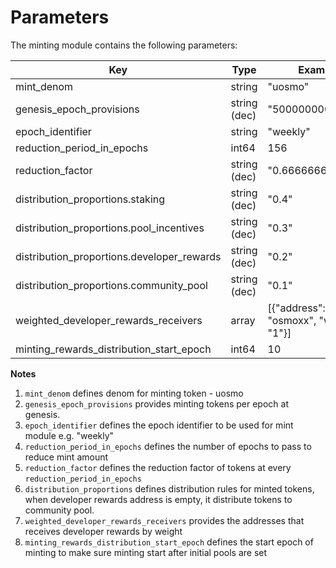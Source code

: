 <!--
order: 4
-->

# Parameters

The minting module contains the following parameters:

| Key                                        | Type         | Example                                |
| ------------------------------------------ | ------------ | -------------------------------------- |
| mint_denom                                 | string       | "uosmo"                                |
| genesis_epoch_provisions                   | string (dec) | "500000000"                            |
| epoch_identifier                           | string       | "weekly"                               |
| reduction_period_in_epochs                 | int64        | 156                                    |
| reduction_factor                           | string (dec) | "0.6666666666666"                      |
| distribution_proportions.staking           | string (dec) | "0.4"                                  |
| distribution_proportions.pool_incentives   | string (dec) | "0.3"                                  |
| distribution_proportions.developer_rewards | string (dec) | "0.2"                                  |
| distribution_proportions.community_pool    | string (dec) | "0.1"                                  |
| weighted_developer_rewards_receivers       | array        | [{"address": "osmoxx", "weight": "1"}] |
| minting_rewards_distribution_start_epoch   | int64        | 10                                     |

**Notes**
1. `mint_denom` defines denom for minting token - uosmo
2. `genesis_epoch_provisions` provides minting tokens per epoch at genesis.
3. `epoch_identifier` defines the epoch identifier to be used for mint module e.g. "weekly"
4. `reduction_period_in_epochs` defines the number of epochs to pass to reduce mint amount
5. `reduction_factor` defines the reduction factor of tokens at every `reduction_period_in_epochs`
6. `distribution_proportions` defines distribution rules for minted tokens, when developer rewards address is empty, it distribute tokens to community pool.
7. `weighted_developer_rewards_receivers` provides the addresses that receives developer rewards by weight
8. `minting_rewards_distribution_start_epoch` defines the start epoch of minting to make sure minting start after initial pools are set
